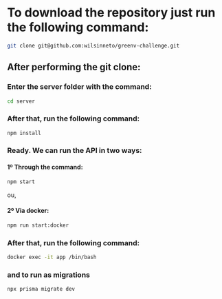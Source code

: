 # To download the repository just run the following command:
```sh
git clone git@github.com:wilsinneto/greenv-challenge.git
```

## After performing the git clone:

### Enter the server folder with the command:
```sh
cd server
```

### After that, run the following command:
```sh
npm install
```

### Ready. We can run the API in two ways:
#### 1º Through the command:
```sh
npm start
```

ou,

#### 2º Via docker:
```sh
npm run start:docker 
```

### After that, run the following command:
```sh
docker exec -it app /bin/bash
```
### and to run as migrations
```sh
npx prisma migrate dev
```